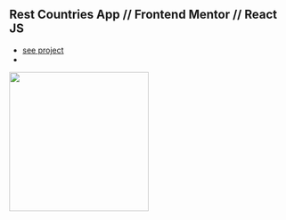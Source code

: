 ## Rest Countries App // Frontend Mentor // React JS

- [see project]()
-

<p align-items: center>
    <img src='./readme-images/Screenshot-devjobs-01.png' width='250'>
</p>
<br/>
